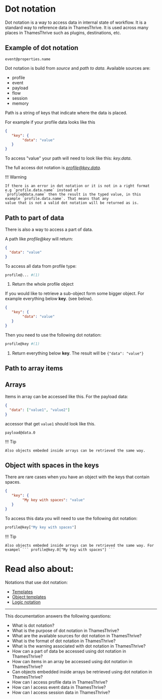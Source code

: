 # Dot notation

Dot notation is a way to access data in internal state of workflow. It is a standard 
way to reference data in ThamesThrive. It is used across many places in ThamesThrive such as 
plugins, destinations, etc. 

## Example of dot notation

```
event@properties.name
```

Dot notation is build from *source* and *path to data*. Available sources are:

* profile
* event
* payload
* flow
* session
* memory

Path is a string of keys that indicate where the data is placed.

For example if your profile data looks like this

```json
{
   "key": {
        "data": "value"
   }
}
```

To access "value" your path will need to look like this: *key.data*.

The full access dot notation is *profile@key.data*.

!!! Warning

    If there is an error in dot notation or it is not in a right format e.g `profile.data.name` instead of 
    `profile@data.name` then the result is the typed value, in this example `profile.data.name`. That means that any 
    value that is not a valid dot notation will be returned as is.

## Path to part of data

There is also a way to access a part of data. 

A path like *profile@key* will return:

```json
{
  "data": "value"
}
```

To access all data from profile type:

```bash
profile@... #(1)
```

1. Return the whole profile object

If you would like to retrieve a sub-object form some bigger object. For example everything below __key__. (see below).

```json
{
   "key": {
        "data": "value"
   }
}
```

Then you need to use the following dot notation:

```bash
profile@key #(1)
```

1. Return everything below __key__. The result will be ```{"data": "value"}```

## Path to array items

## Arrays

Items in array can be accessed like this. For the payload data:

```json
{
  "data": ["value1", "value2"]
}
```

accessor that get `value1` should look like this.

```
payload@data.0
```

!!! Tip

    Also objects embeded inside arrays can be retrieved the same way.


## Object with spaces in the keys

There are rare cases when you have an object with the keys that contain spaces.

```json title="Example"
{
   "key": {
        "My key with spaces": "value"
   }
}
```

To access this data you will need to use the following dot notation:

```bash
profile@key["My key with spaces"]
```

!!! Tip

    Also objects embeded inside arrays can be retrieved the same way. For exampel ``` profile@key.0["My key with spaces"] ```

# Read also about:

Notations that use dot notation:

* [Templates](templates.md)
* [Object templates](object_template.md)
* [Logic notation](logic_notation.md)

---
This documentation answers the following questions:

* What is dot notation?
* What is the purpose of dot notation in ThamesThrive?
* What are the available sources for dot notation in ThamesThrive?
* What is the format of dot notation in ThamesThrive?
* What is the warning associated with dot notation in ThamesThrive?
* How can a part of data be accessed using dot notation in ThamesThrive?
* How can items in an array be accessed using dot notation in ThamesThrive?
* Can objects embedded inside arrays be retrieved using dot notation in ThamesThrive?
* How can I access profile data in ThamesThrive?
* How can I access event data in ThamesThrive?
* How can I access session data in ThamesThrive?
